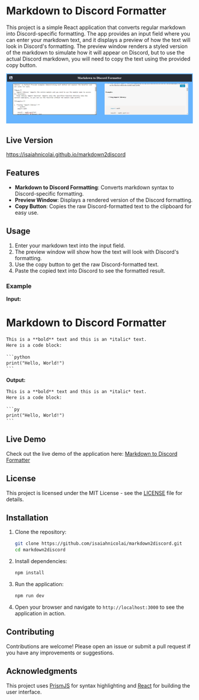 

# Markdown to Discord Formatter

This project is a simple React application that converts regular markdown into Discord-specific formatting. The app provides an input field where you can enter your markdown text, and it displays a preview of how the text will look in Discord's formatting. The preview window renders a styled version of the markdown to simulate how it will appear on Discord, but to use the actual Discord markdown, you will need to copy the text using the provided copy button.


![Interface Preview](https://github.com/isaiahnicolai/markdown2discord/blob/gh-pages/assets/markdown2discord_interface.PNG?raw=true)

## Live Version 
https://isaiahnicolai.github.io/markdown2discord

## Features

- **Markdown to Discord Formatting**: Converts markdown syntax to Discord-specific formatting.
- **Preview Window**: Displays a rendered version of the Discord formatting.
- **Copy Button**: Copies the raw Discord-formatted text to the clipboard for easy use.

## Usage

1. Enter your markdown text into the input field.
2. The preview window will show how the text will look with Discord's formatting.
3. Use the copy button to get the raw Discord-formatted text.
4. Paste the copied text into Discord to see the formatted result.

### Example

**Input:**

# Markdown to Discord Formatter
````
This is a **bold** text and this is an *italic* text.
Here is a code block:

```python
print("Hello, World!")
```
````
**Output:**
````
This is a **bold** text and this is an *italic* text.  
Here is a code block:

```py
print("Hello, World!")
```
````
## Live Demo

Check out the live demo of the application here: [Markdown to Discord Formatter](https://isaiahnicolai.github.io/markdown2discord)

## License

This project is licensed under the MIT License - see the [LICENSE](LICENSE) file for details.

## Installation

1. Clone the repository:

   ```bash
   git clone https://github.com/isaiahnicolai/markdown2discord.git
   cd markdown2discord
   ```

2. Install dependencies:

   ```bash
   npm install
   ```

3. Run the application:

   ```bash
   npm run dev
   ```

4. Open your browser and navigate to `http://localhost:3000` to see the application in action.

## Contributing

Contributions are welcome! Please open an issue or submit a pull request if you have any improvements or suggestions.

## Acknowledgments

This project uses [PrismJS](https://prismjs.com/) for syntax highlighting and [React](https://reactjs.org/) for building the user interface.


